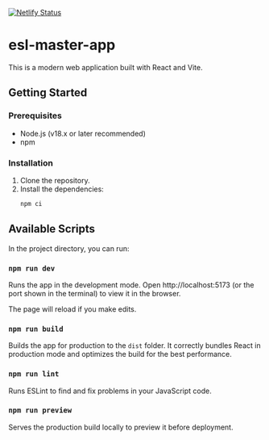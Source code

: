 [![Netlify Status](https://api.netlify.com/api/v1/badges/d769c4a8-593e-44c7-a5a0-10ac2f781f1f/deploy-status)](https://app.netlify.com/sites/eslpathway/deploys)
# esl-master-app

This is a modern web application built with React and Vite.

## Getting Started

### Prerequisites

*   Node.js (v18.x or later recommended)
*   npm

### Installation

1.  Clone the repository.
2.  Install the dependencies:
    ```sh
    npm ci
    ```

## Available Scripts

In the project directory, you can run:

### `npm run dev`

Runs the app in the development mode.
Open http://localhost:5173 (or the port shown in the terminal) to view it in the browser.

The page will reload if you make edits.

### `npm run build`

Builds the app for production to the `dist` folder.
It correctly bundles React in production mode and optimizes the build for the best performance.

### `npm run lint`

Runs ESLint to find and fix problems in your JavaScript code.

### `npm run preview`

Serves the production build locally to preview it before deployment.

<!-- This is a test for preview deploy -->
